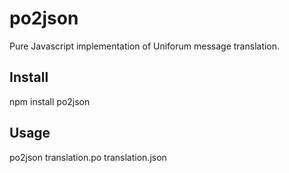 po2json
=======

Pure Javascript implementation of Uniforum message translation.

## Install

npm install po2json

## Usage

po2json translation.po translation.json
